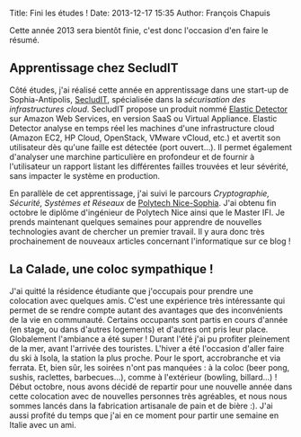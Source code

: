 Title: Fini les études !
Date: 2013-12-17 15:35
Author: François Chapuis

Cette année 2013 sera bientôt finie, c'est donc l'occasion d'en faire le résumé.

Apprentissage chez SecludIT
---------------------------

Côté études, j'ai réalisé cette année en apprentissage dans une start-up de Sophia-Antipolis, [SecludIT](http://secludit.com), spécialisée dans la *sécurisation des infrastructures cloud*. SecludIT propose un produit nommé [Elastic Detector](https://elastic-detector.secludit.com/) sur Amazon Web Services, en version SaaS ou Virtual Appliance. Elastic Detector analyse en temps réel les machines d'une infrastructure cloud (Amazon EC2, HP Cloud, OpenStack, VMware vCloud, etc.) et avertit son utilisateur dès qu'une faille est détectée (port ouvert...). Il permet également d'analyser une marchine particulière en profondeur et de fournir à l'utilisateur un rapport listant les différentes failles trouvées et leur sévérité, sans impacter le système en production.

En parallèle de cet apprentissage, j'ai suivi le parcours *Cryptographie, Sécurité, Systèmes et Réseaux* de [Polytech Nice-Sophia](http://www.polytechnice.fr/). J'ai obtenu fin octobre le diplôme d'ingénieur de Polytech Nice ainsi que le Master IFI. Je prends maintenant quelques semaines pour apprendre de nouvelles technologies avant de chercher un premier travail. Il y aura donc très prochainement de nouveaux articles concernant l'informatique sur ce blog !

La Calade, une coloc sympathique !
----------------------------------

J'ai quitté la résidence étudiante que j'occupais pour prendre une colocation avec quelques amis. C'est une expérience très intéressante qui permet de se rendre compte autant des avantages que des inconvénients de la vie en communauté. Certains occupants sont partis en cours d'année (en stage, ou dans d'autres logements) et d'autres ont pris leur place. Globalement l'ambiance a été super ! Durant l'été j'ai pu profiter pleinement de la mer, avant l'arrivée des touristes. L'hiver a été l'occasion d'aller faire du ski à Isola, la station la plus proche. Pour le sport, accrobranche et via ferrata. Et, bien sûr, les soirées n'ont pas manquées : à la coloc (beer pong, sushis, raclettes, barbecues...), comme à l'extérieur (bowling, billard...) ! Début octobre, nous avons décidé de repartir pour une nouvelle année dans cette colocation avec de nouvelles personnes très agréables, et nous nous sommes lancés dans la fabrication artisanale de pain et de bière :). J'ai aussi profité du temps que j'ai en ce moment pour partir une semaine en Italie avec un ami.
